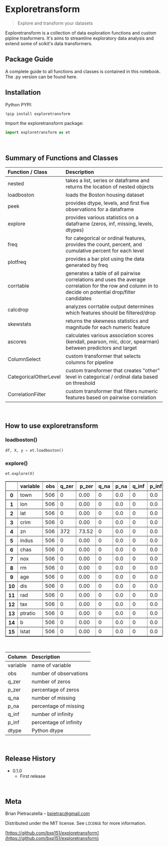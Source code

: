 # Exploretransform
> Explore and transform your datasets



Exploretransform is a collection of data exploration functions and custom pipline trasformers.  It's aims to streamline exploratory data analysis and extend some of scikit's data transformers.
&nbsp;

## Package Guide
A complete guide to all functions and classes is contained in this notebook.  The .py version can be found here.

## Installation

Python PYPI:

```sh
!pip install exploretransform
```
Import the exploretransform package:

```python
import exploretransform as et
```
&nbsp;


## Summary of Functions and Classes


Function / Class | Description
:---- | :------------- 
nested | takes a list, series or dataframe and returns the location of nested objects
loadboston | loads the Boston housing dataset
peek | provides dtype, levels, and first five observations for a dataframe
explore | provides various statistics on a dataframe (zeros, inf, missing, levels, dtypes)
freq | for categorical or ordinal features, provides the count, percent, and cumulative percent for each level
plotfreq | provides a bar plot using the data generated by freq
corrtable | generates a table of all pairwise correlations and uses the average correlation for the row and column in to decide on potential drop/filter candidates
calcdrop | analyzes corrtable output determines which features should be filtered/drop 
skewstats | returns the skewness statistics and magnitude for each numeric feature
ascores | calculates various association scores (kendall, pearson, mic, dcor, spearman) between predictors and target
ColumnSelect | custom transformer that selects columns for pipeline
CategoricalOtherLevel | custom transformer that creates "other" level in categorical / ordinal data based on threshold
CorrelationFilter | custom transformer that filters numeric features based on pairwise correlation

&nbsp;

## How to use exploretransform



### loadboston()

```python
df, X, y = et.loadboston()
```



### explore()


```python
et.explore(X)
```

<table border="1" class="dataframe">
  <thead>
    <tr style="text-align: right;">
      <th></th>
      <th>variable</th>
      <th>obs</th>
      <th>q_zer</th>
      <th>p_zer</th>
      <th>q_na</th>
      <th>p_na</th>
      <th>q_inf</th>
      <th>p_inf</th>
      <th>dtype</th>
    </tr>
  </thead>
  <tbody>
    <tr>
      <th>0</th>
      <td>town</td>
      <td>506</td>
      <td>0</td>
      <td>0.00</td>
      <td>0</td>
      <td>0.0</td>
      <td>0</td>
      <td>0.0</td>
      <td>object</td>
    </tr>
    <tr>
      <th>1</th>
      <td>lon</td>
      <td>506</td>
      <td>0</td>
      <td>0.00</td>
      <td>0</td>
      <td>0.0</td>
      <td>0</td>
      <td>0.0</td>
      <td>float64</td>
    </tr>
    <tr>
      <th>2</th>
      <td>lat</td>
      <td>506</td>
      <td>0</td>
      <td>0.00</td>
      <td>0</td>
      <td>0.0</td>
      <td>0</td>
      <td>0.0</td>
      <td>float64</td>
    </tr>
    <tr>
      <th>3</th>
      <td>crim</td>
      <td>506</td>
      <td>0</td>
      <td>0.00</td>
      <td>0</td>
      <td>0.0</td>
      <td>0</td>
      <td>0.0</td>
      <td>float64</td>
    </tr>
    <tr>
      <th>4</th>
      <td>zn</td>
      <td>506</td>
      <td>372</td>
      <td>73.52</td>
      <td>0</td>
      <td>0.0</td>
      <td>0</td>
      <td>0.0</td>
      <td>float64</td>
    </tr>
    <tr>
      <th>5</th>
      <td>indus</td>
      <td>506</td>
      <td>0</td>
      <td>0.00</td>
      <td>0</td>
      <td>0.0</td>
      <td>0</td>
      <td>0.0</td>
      <td>float64</td>
    </tr>
    <tr>
      <th>6</th>
      <td>chas</td>
      <td>506</td>
      <td>0</td>
      <td>0.00</td>
      <td>0</td>
      <td>0.0</td>
      <td>0</td>
      <td>0.0</td>
      <td>category</td>
    </tr>
    <tr>
      <th>7</th>
      <td>nox</td>
      <td>506</td>
      <td>0</td>
      <td>0.00</td>
      <td>0</td>
      <td>0.0</td>
      <td>0</td>
      <td>0.0</td>
      <td>float64</td>
    </tr>
    <tr>
      <th>8</th>
      <td>rm</td>
      <td>506</td>
      <td>0</td>
      <td>0.00</td>
      <td>0</td>
      <td>0.0</td>
      <td>0</td>
      <td>0.0</td>
      <td>float64</td>
    </tr>
    <tr>
      <th>9</th>
      <td>age</td>
      <td>506</td>
      <td>0</td>
      <td>0.00</td>
      <td>0</td>
      <td>0.0</td>
      <td>0</td>
      <td>0.0</td>
      <td>float64</td>
    </tr>
    <tr>
      <th>10</th>
      <td>dis</td>
      <td>506</td>
      <td>0</td>
      <td>0.00</td>
      <td>0</td>
      <td>0.0</td>
      <td>0</td>
      <td>0.0</td>
      <td>float64</td>
    </tr>
    <tr>
      <th>11</th>
      <td>rad</td>
      <td>506</td>
      <td>0</td>
      <td>0.00</td>
      <td>0</td>
      <td>0.0</td>
      <td>0</td>
      <td>0.0</td>
      <td>category</td>
    </tr>
    <tr>
      <th>12</th>
      <td>tax</td>
      <td>506</td>
      <td>0</td>
      <td>0.00</td>
      <td>0</td>
      <td>0.0</td>
      <td>0</td>
      <td>0.0</td>
      <td>int64</td>
    </tr>
    <tr>
      <th>13</th>
      <td>ptratio</td>
      <td>506</td>
      <td>0</td>
      <td>0.00</td>
      <td>0</td>
      <td>0.0</td>
      <td>0</td>
      <td>0.0</td>
      <td>float64</td>
    </tr>
    <tr>
      <th>14</th>
      <td>b</td>
      <td>506</td>
      <td>0</td>
      <td>0.00</td>
      <td>0</td>
      <td>0.0</td>
      <td>0</td>
      <td>0.0</td>
      <td>float64</td>
    </tr>
    <tr>
      <th>15</th>
      <td>lstat</td>
      <td>506</td>
      <td>0</td>
      <td>0.00</td>
      <td>0</td>
      <td>0.0</td>
      <td>0</td>
      <td>0.0</td>
      <td>float64</td>
    </tr>
  </tbody>
</table>
</div>



&nbsp;

Column | Description
:---- | :------------- 
variable | name of variable
obs | number of observations
q\_zer | number of zeros
p\_zer | percentage of zeros
q\_na | number of missing
p\_na | percentage of missing
q\_inf | number of infinity
p\_inf | percentage of infinity
dtype | Python dtype

&nbsp;



## Release History

* 0.1.0
    * First release

&nbsp;

## Meta

Brian Pietracatella – bpietrac@gmail.com

Distributed under the MIT license. See ``LICENSE`` for more information.

[https://github.com/bxp151/exploretransform](https://github.com/bxp151/exploretransform)


